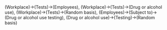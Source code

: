 (Workplace)->(Tests)->(Employees), (Workplace)->(Tests)->(Drug or alcohol use), (Workplace)->(Tests)->(Random basis), (Employees)->(Subject to)->(Drug or alcohol use testing), (Drug or alcohol use)->(Testing)->(Random basis)